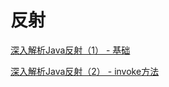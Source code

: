 # 反射

[深入解析Java反射（1） - 基础](https://www.sczyh30.com/posts/Java/java-reflection-1/)

[深入解析Java反射（2） - invoke方法](https://www.sczyh30.com/posts/Java/java-reflection-2/#)